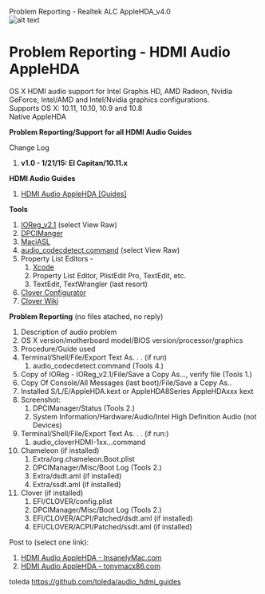 Problem Reporting - Realtek ALC AppleHDA_v4.0  
![alt text](https://github.com/toleda/audio_ALC_guides/blob/master/xsound.jpeg)  
# Problem Reporting - HDMI Audio AppleHDA
OS X HDMI audio support for Intel Graphis HD, AMD Radeon, Nvidia GeForce, Intel/AMD and Intel/Nvidia graphics configurations.  
Supports OS X: 10.11, 10.10, 10.9 and 10.8  
Native AppleHDA

**Problem Reporting/Support for all HDMI Audio Guides**

Change Log  

1.	**v1.0 - 1/21/15: El Capitan/10.11.x**

**HDMI Audio Guides** 

1. [HDMI Audio AppleHDA [Guides]](https://github.com/toleda/audio_hdmi_guides)

**Tools**

1. [IOReg_v2.1](https://github.com/toleda/audio_ALCInjection/blob/master/IORegistryExplorer_v2.1.zip) (select View Raw)
2. [DPCIManger](http://sourceforge.net/projects/dpcimanager/)  
3. [MaciASL](http://sourceforge.net/projects/maciasl/)
4. [audio_codecdetect.command](https://github.com/toleda/audio_ALCInjection/blob/master/audio_codecdetect.command.zip) (select View Raw)
5. Property List Editors -
	1. [Xcode](https://developer.apple.com/xcode/)  
	2. Property List Editor, PlistEdit Pro, TextEdit, etc.
	3. TextEdit, TextWrangler (last resort)
6. [Clover Configurator](http://www.osx86.net/files/file/49-clover-configurator/)
7. [Clover Wiki](http://clover-wiki.zetam.org/Home)

**Problem Reporting** (no files atached, no reply)

1.	Description of audio problem
2.	OS X version/motherboard model/BIOS version/processor/graphics
3.	Procedure/Guide used
4. Terminal/Shell/File/Export Text As. . . (if run)
	1. audio_codecdetect.command (Tools 4.)
5.	Copy of IOReg - IOReg_v2.1/File/Save a Copy As…, verify file (Tools 1.)
6. Copy Of Console/All Messages (last boot)/File/Save a Copy As..
7.	Installed S/L/E/AppleHDA.kext or AppleHDA8Series AppleHDAxxx kext
8.	Screenshot: 
	1. 	DPCIManager/Status (Tools 2.) 
	2. System Information/Hardware/Audio/Intel High Definition Audio (not Devices)
9. Terminal/Shell/File/Export Text As. . . (if run:)
	1. audio_cloverHDMI-1xx...command
10. Chameleon (if installed)
	1. Extra/org.chameleon.Boot.plist
	2. DPCIManager/Misc/Boot Log (Tools 2.)
	3. Extra/dsdt.aml (if installed)
	4. Extra/ssdt.aml (if installed)
11.	Clover (if installed)
	1.	EFI/CLOVER/config.plist
	2.	DPCIManager/Misc/Boot Log (Tools 2.)
	3.	EFI/CLOVER/ACPI/Patched/dsdt.aml (if installed)
	4.	EFI/CLOVER/ACPI/Patched/ssdt.aml (if installed)

Post to (select one link):

1.	[HDMI Audio AppleHDA - InsanelyMac.com](http://www.insanelymac.com/forum/topic/310530-el-capitan-applehda-hdmi-audio/)  
2. [HDMI Audio AppleHDA - tonymacx86.com](http://www.tonymacx86.com/hdmi-audio/143760-audio-hdmi-audio-applehda-guide.html)
 
toleda
https://github.com/toleda/audio_hdmi_guides
